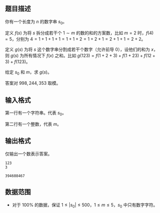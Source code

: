 ## 题目描述

你有一个长度为 $n$ 的数字串 $s_0$。

定义 $f(s)$ 为将 $s$ 拆分成若干个 $1 \sim m$ 的数的和的方案数，比如 $m=2$ 时，$f(4)=5$，分别为 $4=1+1+1+1=1+1+2=1+2+1=2+1+1=2+2$。

定义 $g(s)$ 为将 $s$ 这个数字串分割成若干个数字（允许前导 $0$），设他们的和为 $x$，则 $g(s)$ 为所有情况下 $f(x)$ 之和。比如 $g(123)=f(1+2+3)+f(1+23)+f(12+3)+f(123)$。

给定 $s_0$ 和 $m$，求 $g(s)$。

答案对 $998,244,353$ 取模。

## 输入格式

第一行有一个字符串。代表 $s_0$。

第二行有一个整数，代表 $m$。

## 输出格式

仅输出一个数表示答案。

```input1
123
3
```

```output1
394608467
```

## 数据范围

- 对于 $100\%$ 的数据，保证 $1\le|s_0|\le 500$，$1\le m\le 5$，$s_0$ 中只有数字字符。